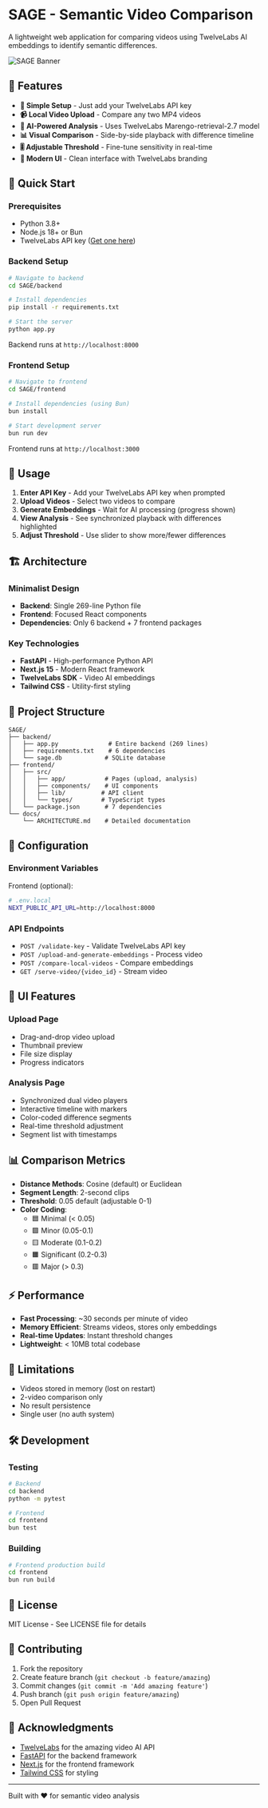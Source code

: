 # SAGE - Semantic Video Comparison

A lightweight web application for comparing videos using TwelveLabs AI embeddings to identify semantic differences.

![SAGE Banner](https://img.shields.io/badge/SAGE-Semantic%20Video%20Comparison-blue)

## 🎯 Features

- **🔑 Simple Setup** - Just add your TwelveLabs API key
- **📹 Local Video Upload** - Compare any two MP4 videos
- **🧠 AI-Powered Analysis** - Uses TwelveLabs Marengo-retrieval-2.7 model
- **📊 Visual Comparison** - Side-by-side playback with difference timeline
- **🎚️ Adjustable Threshold** - Fine-tune sensitivity in real-time
- **🎨 Modern UI** - Clean interface with TwelveLabs branding

## 🚀 Quick Start

### Prerequisites

- Python 3.8+
- Node.js 18+ or Bun
- TwelveLabs API key ([Get one here](https://twelvelabs.io))

### Backend Setup

```bash
# Navigate to backend
cd SAGE/backend

# Install dependencies
pip install -r requirements.txt

# Start the server
python app.py
```

Backend runs at `http://localhost:8000`

### Frontend Setup

```bash
# Navigate to frontend
cd SAGE/frontend

# Install dependencies (using Bun)
bun install

# Start development server
bun run dev
```

Frontend runs at `http://localhost:3000`

## 📝 Usage

1. **Enter API Key** - Add your TwelveLabs API key when prompted
2. **Upload Videos** - Select two videos to compare
3. **Generate Embeddings** - Wait for AI processing (progress shown)
4. **View Analysis** - See synchronized playback with differences highlighted
5. **Adjust Threshold** - Use slider to show more/fewer differences

## 🏗️ Architecture

### Minimalist Design
- **Backend**: Single 269-line Python file
- **Frontend**: Focused React components
- **Dependencies**: Only 6 backend + 7 frontend packages

### Key Technologies
- **FastAPI** - High-performance Python API
- **Next.js 15** - Modern React framework
- **TwelveLabs SDK** - Video AI embeddings
- **Tailwind CSS** - Utility-first styling

## 📁 Project Structure

```
SAGE/
├── backend/
│   ├── app.py              # Entire backend (269 lines)
│   ├── requirements.txt    # 6 dependencies
│   └── sage.db            # SQLite database
├── frontend/
│   ├── src/
│   │   ├── app/           # Pages (upload, analysis)
│   │   ├── components/    # UI components
│   │   ├── lib/          # API client
│   │   └── types/        # TypeScript types
│   └── package.json       # 7 dependencies
└── docs/
    └── ARCHITECTURE.md    # Detailed documentation
```

## 🔧 Configuration

### Environment Variables

Frontend (optional):
```bash
# .env.local
NEXT_PUBLIC_API_URL=http://localhost:8000
```

### API Endpoints

- `POST /validate-key` - Validate TwelveLabs API key
- `POST /upload-and-generate-embeddings` - Process video
- `POST /compare-local-videos` - Compare embeddings
- `GET /serve-video/{video_id}` - Stream video

## 🎨 UI Features

### Upload Page
- Drag-and-drop video upload
- Thumbnail preview
- File size display
- Progress indicators

### Analysis Page
- Synchronized dual video players
- Interactive timeline with markers
- Color-coded difference segments
- Real-time threshold adjustment
- Segment list with timestamps

## 📊 Comparison Metrics

- **Distance Methods**: Cosine (default) or Euclidean
- **Segment Length**: 2-second clips
- **Threshold**: 0.05 default (adjustable 0-1)
- **Color Coding**: 
  - 🟦 Minimal (< 0.05)
  - 🟩 Minor (0.05-0.1)
  - 🟨 Moderate (0.1-0.2)
  - 🟧 Significant (0.2-0.3)
  - 🟥 Major (> 0.3)

## ⚡ Performance

- **Fast Processing**: ~30 seconds per minute of video
- **Memory Efficient**: Streams videos, stores only embeddings
- **Real-time Updates**: Instant threshold changes
- **Lightweight**: < 10MB total codebase

## 🚧 Limitations

- Videos stored in memory (lost on restart)
- 2-video comparison only
- No result persistence
- Single user (no auth system)

## 🛠️ Development

### Testing
```bash
# Backend
cd backend
python -m pytest

# Frontend
cd frontend
bun test
```

### Building
```bash
# Frontend production build
cd frontend
bun run build
```

## 📄 License

MIT License - See LICENSE file for details

## 🤝 Contributing

1. Fork the repository
2. Create feature branch (`git checkout -b feature/amazing`)
3. Commit changes (`git commit -m 'Add amazing feature'`)
4. Push branch (`git push origin feature/amazing`)
5. Open Pull Request

## 🙏 Acknowledgments

- [TwelveLabs](https://twelvelabs.io) for the amazing video AI API
- [FastAPI](https://fastapi.tiangolo.com) for the backend framework
- [Next.js](https://nextjs.org) for the frontend framework
- [Tailwind CSS](https://tailwindcss.com) for styling

---

Built with ❤️ for semantic video analysis